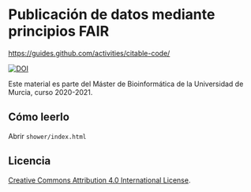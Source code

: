 # Publicación de datos mediante principios FAIR

https://guides.github.com/activities/citable-code/

[![DOI](https://zenodo.org/badge/xxx.svg)](https://zenodo.org/badge/latestdoi/xxx)

Este material es parte del Máster de Bioinformática de la Universidad de Murcia, curso 2020-2021.

## Cómo leerlo

Abrir `shower/index.html`

## Licencia

[Creative Commons Attribution 4.0 International License](http://creativecommons.org/licenses/by/4.0/).
